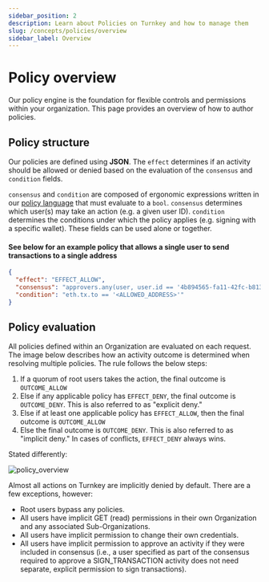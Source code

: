 ```yaml
---
sidebar_position: 2
description: Learn about Policies on Turnkey and how to manage them
slug: /concepts/policies/overview
sidebar_label: Overview
---
```


# Policy overview

Our policy engine is the foundation for flexible controls and permissions within your organization. This page provides an overview of how to author policies.

## Policy structure

Our policies are defined using **JSON**. The `effect` determines if an activity should be allowed or denied based on the evaluation of the `consensus` and `condition` fields.

`consensus` and `condition` are composed of ergonomic expressions written in our [policy language](/concepts/policies/language) that must evaluate to a `bool`. `consensus` determines which user(s) may take an action (e.g. a given user ID). `condition` determines the conditions under which the policy applies (e.g. signing with a specific wallet). These fields can be used alone or together.

#### See below for an example policy that allows a single user to send transactions to a single address

```json JSON
{
  "effect": "EFFECT_ALLOW",
  "consensus": "approvers.any(user, user.id == '4b894565-fa11-42fc-b813-5bf4ea3d53f9')",
  "condition": "eth.tx.to == '<ALLOWED_ADDRESS>'"
}
```

## Policy evaluation

All policies defined within an Organization are evaluated on each request. The image below describes how an activity outcome is determined when resolving multiple policies. The rule follows the below steps:

1. If a quorum of root users takes the action, the final outcome is `OUTCOME_ALLOW`
2. Else if any applicable policy has `EFFECT_DENY`, the final outcome is `OUTCOME_DENY`. This is also referred to as "explicit deny."
3. Else if at least one applicable policy has `EFFECT_ALLOW`, then the final outcome is `OUTCOME_ALLOW`
4. Else the final outcome is `OUTCOME_DENY`. This is also referred to as "implicit deny." In cases of conflicts, `EFFECT_DENY` always wins.

Stated differently:

<p style={{ textAlign: "center" }}>
  <img
    src="/img/diagrams/policy_overview.png"
    alt="policy_overview"
    style={{ width: 500 }}
  />
</p>

Almost all actions on Turnkey are implicitly denied by default. There are a few exceptions, however:

- Root users bypass any policies.
- All users have implicit GET (read) permissions in their own Organization and any associated Sub-Organizations.
- All users have implicit permission to change their own credentials.
- All users have implicit permission to approve an activity if they were included in consensus (i.e., a user specified as part of the consensus required to approve a SIGN_TRANSACTION activity does not need separate, explicit permission to sign transactions).
